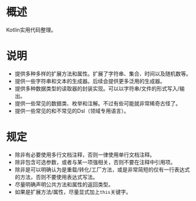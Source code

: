 # 概述

Kotlin实用代码整理。

# 说明

* 提供多种多样的扩展方法和属性。扩展了字符串、集合、时间以及随机数等。
* 提供一些字符串和文本的生成器。后续会提供更多泛用的生成器。
* 提供多种数据类型的读取器的封装实现。可以以字符串/文件的形式写入/输出。
* 提供一些常见的数据类、枚举和注解。不过有些可能就非常稀奇古怪了。
* 提供一些常见的和不常见的Dsl（领域专用语言）。

# 规定

* 除非有必要使用多行文档注释，否则一律使用单行文档注释。
* 除非包含可选参数，或者与某一项强相关，否则不要在注释中引用项。
* 除非是可以明确认为是重载/转化/工厂方法，或是非常简短的仅有一行表达式的方法，否则不要使用表达式写法。
* 尽量明确声明公共方法和属性的返回类型。
* 如果是扩展方法/属性，尽量显式加上`this`关键字。
